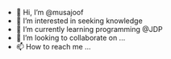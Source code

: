 - 👋 Hi, I’m @musajoof
- 👀 I’m interested in seeking knowledge
- 🌱 I’m currently learning programming @JDP
- 💞️ I’m looking to collaborate on ...
- 📫 How to reach me ...

<!---
musajoof/musajoof is a ✨ special ✨ repository because its `README.md` (this file) appears on your GitHub profile.
You can click the Preview link to take a look at your changes.
--->
